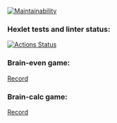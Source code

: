 [![Maintainability](https://api.codeclimate.com/v1/badges/bb86dd1b955446bfc1ea/maintainability)](https://codeclimate.com/github/serenity059/frontend-project-44/maintainability)
### Hexlet tests and linter status:
[![Actions Status](https://github.com/serenity059/frontend-project-44/actions/workflows/hexlet-check.yml/badge.svg)](https://github.com/serenity059/frontend-project-44/actions)
### Brain-even game:
[Record](https://asciinema.org/a/I5k1bd2rgCCSNefhFuwjCKxXt)
### Brain-calc game:
[Record](https://asciinema.org/a/x17McbJpSjIqWYAZqiJ3HGkZ9)
